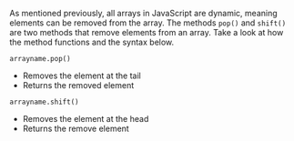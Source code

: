 As mentioned previously, all arrays in JavaScript are dynamic, meaning elements can be removed from the array. The methods `pop()` and `shift()` are two methods that remove elements from an array. Take a look at how the method functions and the syntax below.

`arrayname.pop()`
  - Removes the element at the tail
  - Returns the removed element

`arrayname.shift()`
  - Removes the element at the head
  - Returns the remove element